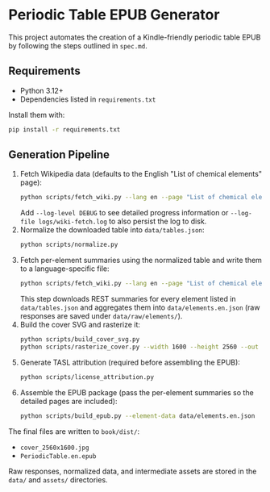 # Periodic Table EPUB Generator

This project automates the creation of a Kindle-friendly periodic table EPUB by following the steps outlined in `spec.md`.

## Requirements

* Python 3.12+
* Dependencies listed in `requirements.txt`

Install them with:

```bash
pip install -r requirements.txt
```

## Generation Pipeline

1. Fetch Wikipedia data (defaults to the English "List of chemical elements" page):
   ```bash
   python scripts/fetch_wiki.py --lang en --page "List of chemical elements"
   ```
   Add `--log-level DEBUG` to see detailed progress information or `--log-file logs/wiki-fetch.log`
   to also persist the log to disk.
2. Normalize the downloaded table into `data/tables.json`:
   ```bash
   python scripts/normalize.py
   ```
3. Fetch per-element summaries using the normalized table and write them to a language-specific file:
   ```bash
   python scripts/fetch_wiki.py --lang en --page "List of chemical elements" --elements-from data/tables.json --elements-json data/elements.en.json
   ```
   This step downloads REST summaries for every element listed in `data/tables.json` and aggregates them into
   `data/elements.en.json` (raw responses are saved under `data/raw/elements/`).
4. Build the cover SVG and rasterize it:
   ```bash
   python scripts/build_cover_svg.py
   python scripts/rasterize_cover.py --width 1600 --height 2560 --out book/dist/cover_2560x1600.jpg
   ```
5. Generate TASL attribution (required before assembling the EPUB):
   ```bash
   python scripts/license_attribution.py
   ```
6. Assemble the EPUB package (pass the per-element summaries so the detailed pages are included):
   ```bash
   python scripts/build_epub.py --element-data data/elements.en.json
   ```

The final files are written to `book/dist/`:

* `cover_2560x1600.jpg`
* `PeriodicTable.en.epub`

Raw responses, normalized data, and intermediate assets are stored in the `data/` and `assets/` directories.
